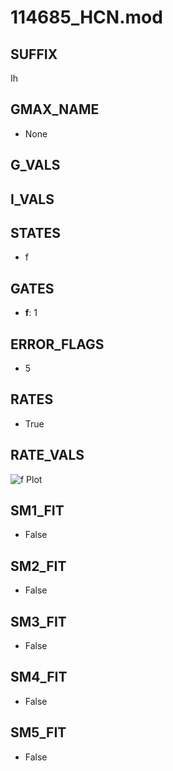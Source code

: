 # 114685_HCN.mod

## SUFFIX

Ih

## GMAX_NAME

- None

## G_VALS


## I_VALS


## STATES

- f

## GATES

- **f**: 1

## ERROR_FLAGS

- 5

## RATES

- True

## RATE_VALS

![f Plot](/Users/pbozelos/Dropbox/icg-Chai-Panos/supermodels/output_markdown_files/IH/114685_HCN.mod/images/f.png)

## SM1_FIT

- False

## SM2_FIT

- False

## SM3_FIT

- False

## SM4_FIT

- False

## SM5_FIT

- False

